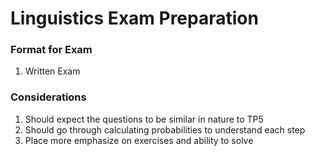 # Linguistics Exam Preparation

### Format for Exam
1. Written Exam

### Considerations
1. Should expect the questions to be similar in nature to TP5
2. Should go through calculating probabilities to understand each step
3. Place more emphasize on exercises and ability to solve
